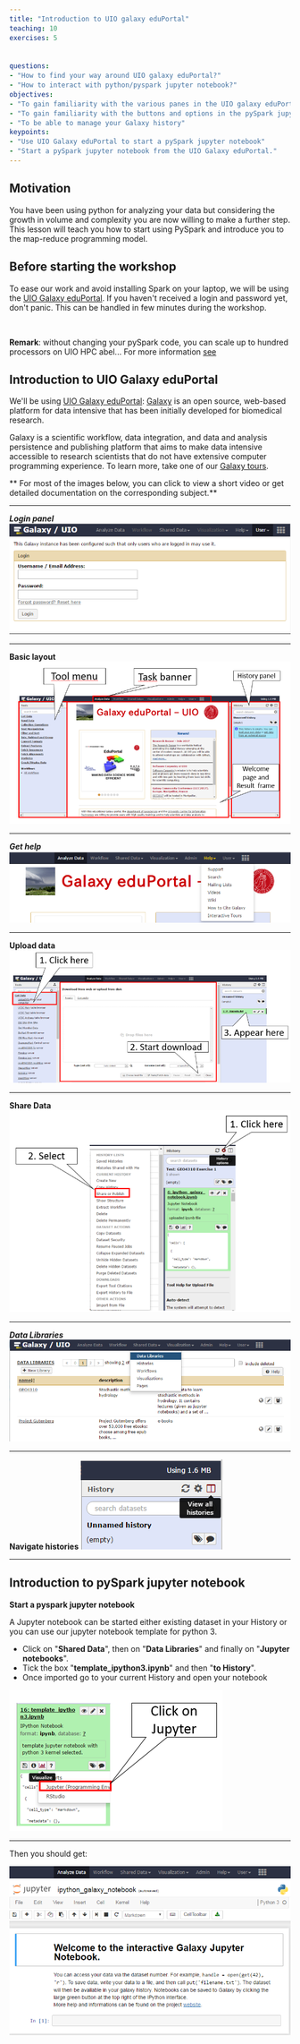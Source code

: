 ```yaml
---
title: "Introduction to UIO galaxy eduPortal"
teaching: 10
exercises: 5


questions:
- "How to find your way around UIO galaxy eduPortal?"
- "How to interact with python/pyspark jupyter notebook?"
objectives:
- "To gain familiarity with the various panes in the UIO galaxy eduPortal"
- "To gain familiarity with the buttons and options in the pySpark jupyter notebook"
- "To be able to manage your Galaxy history"
keypoints:
- "Use UIO Galaxy eduPortal to start a pySpark jupyter notebook"
- "Start a pySpark jupyter notebook from the UIO Galaxy eduPortal."
---
```


## Motivation

You have been using python for analyzing your data but considering the growth in volume and complexity 
you are now willing to make a further step.  This lesson will teach you how to start using PySpark and 
introduce you to the map-reduce programming model.

## Before starting the workshop

To ease our work and avoid installing Spark on your laptop, we will be using the [UIO Galaxy eduPortal](https://geoportal-jupyter01.hpc.uio.no/).
If you haven't received a login and password yet, don't panic. This can be handled in few minutes during the workshop.

&nbsp;

**Remark**: without changing your pySpark code, you can scale up to hundred processors on UIO HPC abel... For more information 
[see](http://www.uio.no/english/services/it/research/hpc/abel/help/software/Spark.html)


## Introduction to UIO Galaxy eduPortal

We'll be using [UIO Galaxy eduPortal](https://geoportal-jupyter01.hpc.uio.no/): [Galaxy](https://galaxyproject.org/) is an open source,
web-based platform for data intensive that has been initially developed for biomedical research. 

Galaxy is a scientific workflow, data integration, and data and analysis persistence and publishing platform that aims to 
make data intensive accessible to research scientists that do not have extensive computer programming experience.
To learn more, take one of our [Galaxy tours](https://usegalaxy.org/tours).

** For most of the images below, you can click to view a short video or get detailed documentation on the corresponding subject.**

---

***Login panel***
![GalaxyLogin](/img/GalaxyLogin.png)

---

**Basic layout**
![GalaxyLWelcome](/img/GalaxyWelcome.png)

---

***Get help***
[![GalaxyHelp](/img/GalaxyHelp.png)](https://wiki.galaxyproject.org/Learn)

---

**Upload data**
[![GalaxyUpload](/img/GalaxyUpload.png)](https://vimeo.com/120901536)

---

**Share Data**
[![GalaxyShare](/img/GalaxyShare.png)](https://vimeo.com/75934770)

---

***Data Libraries***
[![GalaxyDataLibraries](/img/GalaxyDataLibraries.png)](https://wiki.galaxyproject.org/Admin/DataLibraries/Libraries)

---

**Navigate histories**
[![GalaxyHistories](/img/GalaxyHistories.png)](https://vimeo.com/76020876)

---

## Introduction to pySpark jupyter notebook

**Start a pyspark jupyter notebook**

A Jupyter notebook can be started either existing dataset in your History or you can use our jupyter notebook template for python 3.

- Click on "**Shared Data**", then on "**Data Libraries**" and finally on "**Jupyter notebooks**".
- Tick the box "**template_ipython3.ipynb**" and then "**to History**".
- Once imported go to your current History and open your notebook 

[![GalaxyHistories](/img/GalaxyJupyter.png)](https://github.com/bgruening/galaxy-ipython)

---

Then you should get:

![GalaxyHistories](/img/GalaxyJupyterWelcome.png)

&nbsp;
&nbsp;
&nbsp;
&nbsp;